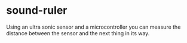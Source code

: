 # sound-ruler
Using an ultra sonic sensor and a microcontroller you can measure the distance between the sensor and the next thing in its way.
